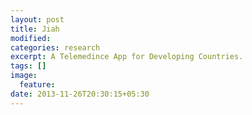 ```yaml
---
layout: post
title: Jiah
modified:
categories: research
excerpt: A Telemedince App for Developing Countries.
tags: []
image:
  feature:
date: 2013-11-26T20:30:15+05:30
---
```


